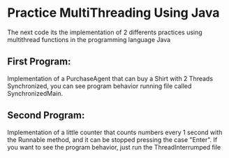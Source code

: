 # Practice MultiThreading Using Java 

The next code its the implementation of 2 differents practices using multithread functions in the programming language Java

## First Program:

Implementation of a PurchaseAgent that can buy a Shirt with 2 Threads Synchronized, you can see program behavior running file called SynchronizedMain.

## Second Program:

Implementation of a little counter that counts numbers every 1 second with the Runnable method, and it can be stopped pressing the case "Enter". If you want to see the program behavior, just run the ThreadInterrumped file
